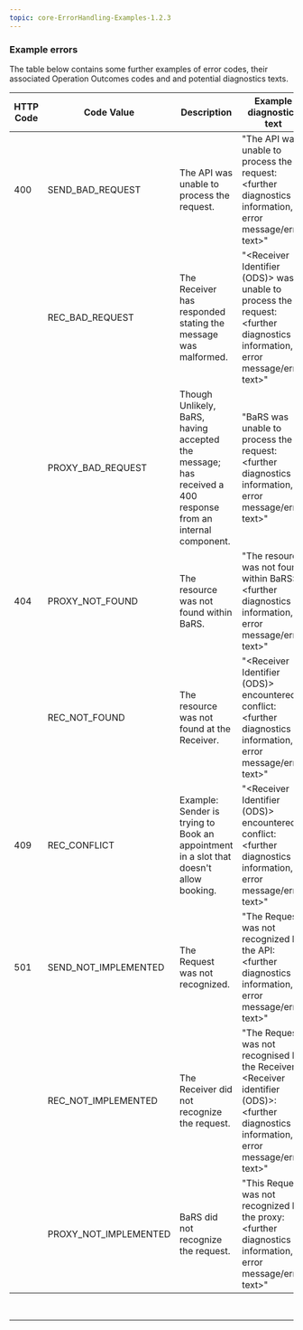 ```yaml
---
topic: core-ErrorHandling-Examples-1.2.3
---
```


### Example errors

The table below contains some further examples of error codes, their associated Operation Outcomes codes and and potential diagnostics texts.

| HTTP Code | Code Value            | Description                                                                                                 | Example diagnostics text                                                                                                                    |
|-----------|-----------------------|-------------------------------------------------------------------------------------------------------------|---------------------------------------------------------------------------------------------------------------------------------------------|
| 400       | SEND_BAD_REQUEST      | The API was unable to process the request.                                                                  | "The API was unable to process the request: <further diagnostics information, error message/error text>"                                    |
|           | REC_BAD_REQUEST       | The Receiver has responded stating the message was malformed.                                               | "<Receiver Identifier (ODS)> was unable to process the request: <further diagnostics information, error message/error text>"                |
|           | PROXY_BAD_REQUEST     | Though Unlikely, BaRS, having accepted the message; has received a 400 response from an internal component. | "BaRS was unable to process the request: <further diagnostics information, error message/error text>"                                       |
| 404       | PROXY_NOT_FOUND       | The resource was not found within BaRS.                                                                     | "The resource was not found within BaRS: <further diagnostics information, error message/error text>"                                       |
|           | REC_NOT_FOUND         | The resource was not found at the Receiver.                                                                 | "<Receiver Identifier (ODS)> encountered a conflict: <further diagnostics information, error message/error text>"                           |
| 409       | REC_CONFLICT          | Example: Sender is trying to Book an appointment in a slot that doesn't allow booking.                      | "<Receiver Identifier (ODS)> encountered a conflict: <further diagnostics information, error message/error text>"                           |
| 501       | SEND_NOT_IMPLEMENTED  | The Request was not recognized.                                                                             | "The Request was not recognized by the API: <further diagnostics information, error message/error text>"                                    |
|           | REC_NOT_IMPLEMENTED   | The Receiver did not recognize the request.                                                                 | "The Request was not recognised by the Receiver - <Receiver identifier (ODS)>: <further diagnostics information, error message/error text>" |
|           | PROXY_NOT_IMPLEMENTED | BaRS did not recognize the request.                                                                         | "This Request was not recognized by the proxy: <further diagnostics information, error message/error text>"                                 |

<br>
<hr>
